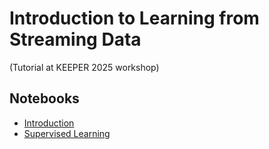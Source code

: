 # Introduction to Learning from Streaming Data 

(Tutorial at KEEPER 2025 workshop)

## Notebooks
- [Introduction](https://drive.google.com/file/d/1DzBwvYioFGOKcHgbNH_lJGex6-tYpzVh/view?usp=drive_link)
- [Supervised Learning](https://drive.google.com/file/d/1RecOo8vpE_S_tli9-feA7ko9Ppwt5mNd/view?usp=drive_link)
